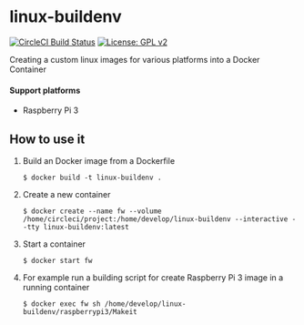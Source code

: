 # linux-buildenv

[![CircleCI Build Status][circleci-badge]][circleci-link]
[![License: GPL v2][license-badge]][license-link]

[circleci-badge]:   https://circleci.com/gh/pashinov/linux-buildenv.svg?style=shield
[circleci-link]:    https://circleci.com/gh/pashinov/linux-buildenv
[license-badge]:    https://img.shields.io/badge/License-GPL%20v2-blue.svg
[license-link]:     https://github.com/pashinov/linux-buildenv/blob/master/LICENSE

Creating a custom linux images for various platforms into a Docker Container

#### Support platforms
* Raspberry Pi 3

## How to use it

1. Build an Docker image from a Dockerfile
    ```
    $ docker build -t linux-buildenv .
    ```

2. Create a new container
    ```
    $ docker create --name fw --volume /home/circleci/project:/home/develop/linux-buildenv --interactive --tty linux-buildenv:latest
    ```

3. Start a container
    ```
    $ docker start fw
    ```

4. For example run a building script for create Raspberry Pi 3 image in a running container
    ```
    $ docker exec fw sh /home/develop/linux-buildenv/raspberrypi3/Makeit
    ```
